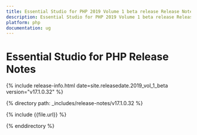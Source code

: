 ```yaml
---
title: Essential Studio for PHP 2019 Volume 1 beta release Release Notes  
description: Essential Studio for PHP 2019 Volume 1 beta release Release Notes  
platform: php
documentation: ug
---
```


# Essential Studio for PHP  Release Notes  

{% include release-info.html date=site.releasedate.2019_vol_1_beta  version="v17.1.0.32" %} 


{% directory path: _includes/release-notes/v17.1.0.32 %}

{% include {{file.url}} %}

{% enddirectory %}